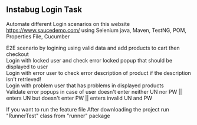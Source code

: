 Instabug Login Task
--------------------------------------------------------------------------------------------

Automate different Login scenarios on this website https://www.saucedemo.com/ 
using Selenium java, Maven, TestNG, POM, Properties File, Cucumber

E2E scenario by logining using valid data and add products to cart then checkout     <br />																																																																		Login with locked user and check error locked popup that should be displayed to user				<br />																																																														Login with error user to check error description of product if the description isn't retrieved!		<br />																																																										Login with problem user that has problems in displayed products			<br />																																																																									Validate error popups in case of user doesn't enter neither UN nor PW || enters UN but doesn't enter PW || enters invalid UN and PW <br />

If you want to run the feature file 
After downloading the project run "RunnerTest" class from "runner" package 
